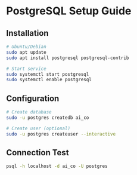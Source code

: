 # PostgreSQL Setup Guide

## Installation
```bash
# Ubuntu/Debian
sudo apt update
sudo apt install postgresql postgresql-contrib

# Start service
sudo systemctl start postgresql
sudo systemctl enable postgresql
```

## Configuration
```bash
# Create database
sudo -u postgres createdb ai_co

# Create user (optional)
sudo -u postgres createuser --interactive
```

## Connection Test
```bash
psql -h localhost -d ai_co -U postgres
```
